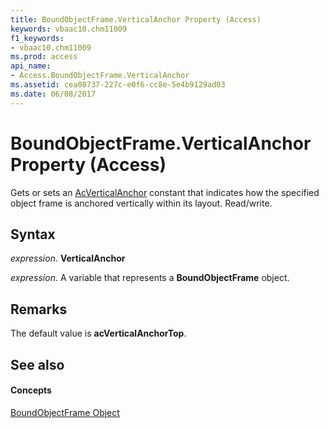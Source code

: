 ```yaml
---
title: BoundObjectFrame.VerticalAnchor Property (Access)
keywords: vbaac10.chm11009
f1_keywords:
- vbaac10.chm11009
ms.prod: access
api_name:
- Access.BoundObjectFrame.VerticalAnchor
ms.assetid: cea08737-227c-e0f6-cc8e-5e4b9129ad03
ms.date: 06/08/2017
---
```



# BoundObjectFrame.VerticalAnchor Property (Access)

Gets or sets an [AcVerticalAnchor](acverticalanchor-enumeration-access.md) constant that indicates how the specified object frame is anchored vertically within its layout. Read/write.


## Syntax

 _expression_. **VerticalAnchor**

 _expression_. A variable that represents a **BoundObjectFrame** object.


## Remarks

The default value is  **acVerticalAnchorTop**.


## See also


#### Concepts


[BoundObjectFrame Object](boundobjectframe-object-access.md)

